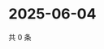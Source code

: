 # 2025-06-04

共 0 条

<!-- BEGIN ZHIHUQUESTIONS -->
<!-- 最后更新时间 Wed Jun 04 2025 17:12:38 GMT+0800 (China Standard Time) -->

<!-- END ZHIHUQUESTIONS -->
